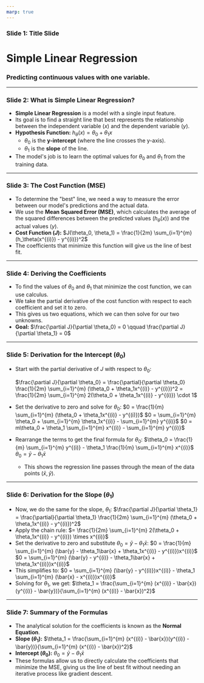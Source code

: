 ```yaml
---
marp: true
---
```



### Slide 1: Title Slide

# Simple Linear Regression
### Predicting continuous values with one variable.

---

### Slide 2: What is Simple Linear Regression?

* **Simple Linear Regression** is a model with a single input feature.
* Its goal is to find a straight line that best represents the relationship between the independent variable ($x$) and the dependent variable ($y$).
* **Hypothesis Function:**
    $h_\theta(x) = \theta_0 + \theta_1x$
    * $\theta_0$ is the **y-intercept** (where the line crosses the y-axis).
    * $\theta_1$ is the **slope** of the line.
* The model's job is to learn the optimal values for $\theta_0$ and $\theta_1$ from the training data.

---

### Slide 3: The Cost Function (MSE)

* To determine the "best" line, we need a way to measure the error between our model's predictions and the actual data.
* We use the **Mean Squared Error (MSE)**, which calculates the average of the squared differences between the predicted values ($h_\theta(x)$) and the actual values ($y$).
* **Cost Function ($J$):**
    $J(\theta_0, \theta_1) = \frac{1}{2m} \sum_{i=1}^{m} (h_\theta(x^{(i)}) - y^{(i)})^2$
* The coefficients that minimize this function will give us the line of best fit.

---

### Slide 4: Deriving the Coefficients

* To find the values of $\theta_0$ and $\theta_1$ that minimize the cost function, we can use calculus.
* We take the partial derivative of the cost function with respect to each coefficient and set it to zero.
* This gives us two equations, which we can then solve for our two unknowns.
* **Goal:**
    $\frac{\partial J}{\partial \theta_0} = 0 \qquad 
    \frac{\partial J}{\partial \theta_1} = 0$

---

### Slide 5: Derivation for the Intercept ($\theta_0$)

* Start with the partial derivative of $J$ with respect to $\theta_0$:

    $\frac{\partial J}{\partial \theta_0} = \frac{\partial}{\partial \theta_0} \frac{1}{2m} \sum_{i=1}^{m} (\theta_0 + \theta_1x^{(i)} - y^{(i)})^2 = \frac{1}{2m} \sum_{i=1}^{m} 2(\theta_0 + \theta_1x^{(i)} - y^{(i)}) \cdot 1$
* Set the derivative to zero and solve for $\theta_0$:
    $0 = \frac{1}{m} \sum_{i=1}^{m} (\theta_0 + \theta_1x^{(i)} - y^{(i)})$
    $0 = \sum_{i=1}^{m} \theta_0 + \sum_{i=1}^{m} \theta_1x^{(i)} - \sum_{i=1}^{m} y^{(i)}$
    $0 = m\theta_0 + \theta_1 \sum_{i=1}^{m} x^{(i)} - \sum_{i=1}^{m} y^{(i)}$
* Rearrange the terms to get the final formula for $\theta_0$:
    $\theta_0 = \frac{1}{m} \sum_{i=1}^{m} y^{(i)} - \theta_1 \frac{1}{m} \sum_{i=1}^{m} x^{(i)}$
    $\theta_0 = \bar{y} - \theta_1\bar{x}$
    * This shows the regression line passes through the mean of the data points $(\bar{x}, \bar{y})$.

---

### Slide 6: Derivation for the Slope ($\theta_1$)

* Now, we do the same for the slope, $\theta_1$:
    $\frac{\partial J}{\partial \theta_1} = \frac{\partial}{\partial \theta_1} \frac{1}{2m} \sum_{i=1}^{m} (\theta_0 + \theta_1x^{(i)} - y^{(i)})^2$
* Apply the chain rule:
    $= \frac{1}{2m} \sum_{i=1}^{m} 2(\theta_0 + \theta_1x^{(i)} - y^{(i)}) \times x^{(i)}$
* Set the derivative to zero and substitute $\theta_0 = \bar{y} - \theta_1\bar{x}$:
    $0 = \frac{1}{m} \sum_{i=1}^{m} (\bar{y} - \theta_1\bar{x} + \theta_1x^{(i)} - y^{(i)})x^{(i)}$
    $0 = \sum_{i=1}^{m} (\bar{y} - y^{(i)} - \theta_1\bar{x} + \theta_1x^{(i)})x^{(i)}$
* This simplifies to:
    $0 = \sum_{i=1}^{m} (\bar{y} - y^{(i)})x^{(i)} - \theta_1 \sum_{i=1}^{m} (\bar{x} - x^{(i)})x^{(i)}$
* Solving for $\theta_1$, we get:
    $\theta_1 = \frac{\sum_{i=1}^{m} (x^{(i)} - \bar{x})(y^{(i)} - \bar{y})}{\sum_{i=1}^{m} (x^{(i)} - \bar{x})^2}$

---

### Slide 7: Summary of the Formulas

* The analytical solution for the coefficients is known as the **Normal Equation**.
* **Slope ($\theta_1$):**
    $\theta_1 = \frac{\sum_{i=1}^{m} (x^{(i)} - \bar{x})(y^{(i)} - \bar{y})}{\sum_{i=1}^{m} (x^{(i)} - \bar{x})^2}$
* **Intercept ($\theta_0$):**
    $\theta_0 = \bar{y} - \theta_1\bar{x}$
* These formulas allow us to directly calculate the coefficients that minimize the MSE, giving us the line of best fit without needing an iterative process like gradient descent.